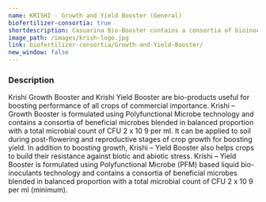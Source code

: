 ```yaml
---
name: KRISHI - Growth and Yield Booster (General)
biofertilizer-consortia: true
shortdescription: Casuarina Bio-Booster contains a consortia of bioinoculants
image_path: /images/krish-logo.jpg
link: biofertilizer-consortia/Growth-and-Yield-Booster/
new_window: false
---
```

### Description
Krishi Growth Booster and Krishi Yield Booster are bio-products useful for boosting
performance of all crops of commercial importance.
Krishi – Growth Booster is formulated using Polyfunctional Microbe technology and
contains a consortia of beneficial microbes blended in balanced proportion with a total
microbial count of CFU 2 x 10 9 per ml.
It can be applied to soil during post-flowering and reproductive stages of crop growth for
boosting yield. In addition to boosting growth, Krishi – Yield Booster also helps crops to
build their resistance against biotic and abiotic stress. Krishi – Yield Booster is formulated
using Polyfunctional Microbe (PFM) based liquid bio-inoculants technology and contains
a consortia of beneficial microbes blended in balanced proportion with a total microbial
count of CFU 2 x 10 9 per ml (minimum).
